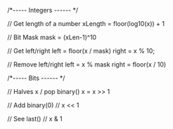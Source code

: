 /*----- Integers ------ */

// Get length of a number
xLength = floor(log10(x)) + 1

// Bit Mask
mask = (xLen-1)^10

// Get left/right
left = floor(x / mask)
right = x % 10;

// Remove left/right
left = x % mask
right = floor(x / 10)

/*----- Bits ------ */

// Halves x / pop binary()
x = x >> 1

// Add binary(0)
// x << 1

// See last()
// x & 1 